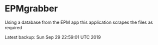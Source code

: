 # EPMgrabber
Using a database from the EPM app this application scrapes the files as required


Latest backup: Sun Sep 29 22:59:01 UTC 2019
